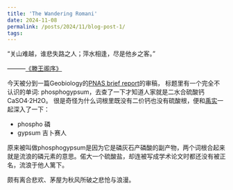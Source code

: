 ```yaml
---
title: 'The Wandering Romani'
date: 2024-11-08
permalink: /posts/2024/11/blog-post-1/
tags:
---
```


“关山难越，谁悲失路之人；萍水相逢，尽是他乡之客。”

———[《滕王阁序》](https://zh.wikisource.org/zh-hans/%E6%BB%95%E7%8E%8B%E9%96%A3%E5%BA%8F)

今天被分到一篇Geobiology的[PNAS brief report](https://www.pnas.org/pb-assets/authors/ifora-1725915511563.pdf)的审稿，
标题里有一个完全不认识的单词: phosphogypsum，去查了一下才知道人家就是二水合硫酸钙CaSO4·2H2O。
很是奇怪为什么词根里既没有二价钙也没有硫酸根，便和[禹实](https://www.linkedin.com/in/yushi-xia-9720402ab)一起深入了一下：

- phospho 磷
- gypsum 吉卜赛人

原来被叫做phosphogypsum是因为它是磷灰石产磷酸的副产物，两个词根合起来就是流浪的磷元素的意思。偌大一个硫酸盐，却连被写成学术论文时都还没有被正名，流浪于他人篱下。

颇有离合悲欢、茅屋为秋风所破之悲怆与浪漫。
